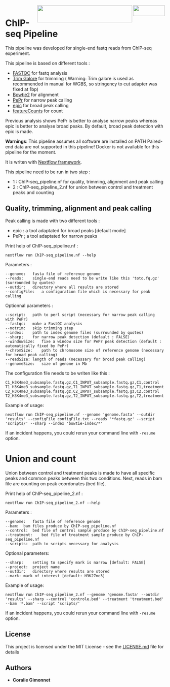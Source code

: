 <img src="/home/cgimonnet/Documents/pipeline/boa.png" align="right" width="100" height="34"/>
<img src="/home/cgimonnet/Documents/pipeline/INRA_logo.jpg" align="right" width="300" height="54"/>

# ChIP-seq Pipeline

This pipeline was developed for single-end fastq reads from ChIP-seq experiment. 

This pipeline is based on different tools :

- [FASTQC](https://www.bioinformatics.babraham.ac.uk/projects/fastqc/) for fastq analysis
- [Trim Galore](https://github.com/FelixKrueger/TrimGalore) for trimming (
Warning: Trim galore is used as recommended in manual for WGBS, so stringency to cut adapter was fixed at 1bp)
- [Bowtie2](http://bowtie-bio.sourceforge.net/bowtie2/index.shtml) for alignment
- [PePr](https://github.com/shawnzhangyx/PePr) for narrow peak calling
- [epic](https://github.com/biocore-ntnu/epic) for broad peak calling
- [featureCounts](http://bioinf.wehi.edu.au/featureCounts/) for count

Previous analysis shows PePr is better to analyse narrow peaks whereas epic is better to analyse broad peaks. 
By default, broad peak detection with epic is made.

**Warnings**: 
 This pipeline assumes all software are installed on PATH
Paired-end data are not supported in this pipeline!
Docker is not available for this pipeline for the moment.

It is writen with [Nextflow framework](https://www.nextflow.io/).

This pipeline need to be run in two step :
- 1 : ChIP-seq_pipeline.nf for quality, trimming, alignment and peak calling
- 2 : ChIP-seq_pipeline_2.nf for union between control and treatment peaks and counting

## Quality, trimming, alignment and peak calling

Peak calling is made with two different tools :

- epic : a tool adaptated for broad peaks [default mode]
- PePr ; a tool adaptated for narrow peaks

Print help of ChIP-seq_pipeline.nf :

	nextflow run ChIP-seq_pipeline.nf --help

Parameters :

	--genome:	fasta file of reference genome
	--reads:	single-end reads need to be write like this 'toto.fq.gz' (surrounded by quotes)
	--outdir:	directory where all results are stored
	--configFile:	a configuration file which is necessary for peak calling

Optionnal parameters :

	--script:	path to perl script (necessary for narrow peak calling with PePr)
	--fastqc:	make a FastQC analysis
	--notrim:	skip trimming step
	--index:	path to index genome files (surrounded by quotes)
	--sharp;	for narrow peak detection (default : FALSE)
	--windowSize:	fixe a window size for PePr peak detection (default : automatically fixed by PePr)
	--chromSize:	path to chromosome size of reference genome (necessary for broad peak calling)
	--readSize:	length of reads (necessary for broad peak calling)
	--genomeSize:	size of genome in Mb



The configuration file needs to be writen like this :

	C1_H3K4me3_subsample.fastq.gz,C1_INPUT_subsample.fastq.gz,C1,control
	T1_H3K4me3_subsample.fastq.gz,T1_INPUT_subsample.fastq.gz,T1,treatment
	C2_H3K4me3_subsample.fastq.gz,C2_INPUT_subsample.fastq.gz,C2,control
	T2_H3K4me3_subsample.fastq.gz,T2_INPUT_subsample.fastq.gz,T2,treatment


Example of usage:

	nextflow run ChIP-seq_pipeline.nf --genome 'genome.fasta' --outdir 'results' --configFile configFile.txt --reads '*fastq.gz' --script 'scripts/' --sharp --index 'bowtie-index/*' 


If an incident happens, you could rerun your command line with `-resume` option.

# Union and count

Union between control and treatment peaks is made to have all specific peaks and common peaks between this two conditions. Next, reads in bam file are counting on peak coordonates (bed file).

Print help of ChIP-seq_pipeline_2.nf :

	nextflow run ChIP-seq_pipeline_2.nf --help

Parameters :

	--genome:	fasta file of reference genome
	--bam:	bam files produce by ChIP-seq_pipeline.nf
	--control:	bed file of control sample produce by ChIP-seq_pipeline.nf
	--treatment:	bed file of treatment sample produce by ChIP-seq_pipeline.nf
	--scripts:	path to scripts necessary for analysis

Optional parameters:

	--sharp:	setting to specify mark is narrow [default: FALSE]
	--project:	project name
	--outdir:	directory where results are stored
	--mark:	mark of interest [default: H3K27me3]

Example of usage:

	nextflow run ChIP-seq_pipeline_2.nf --genome 'genome.fasta' --outdir 'results' --sharp --control 'controle.bed' --treatment 'treatment.bed' --bam '*.bam' --script 'scripts/'

If an incident happens, you could rerun your command line with `-resume` option.

## License

This project is licensed under the MIT License - see the [LICENSE.md](LICENSE.md) file for details

## Authors

* **Coralie Gimonnet** 


